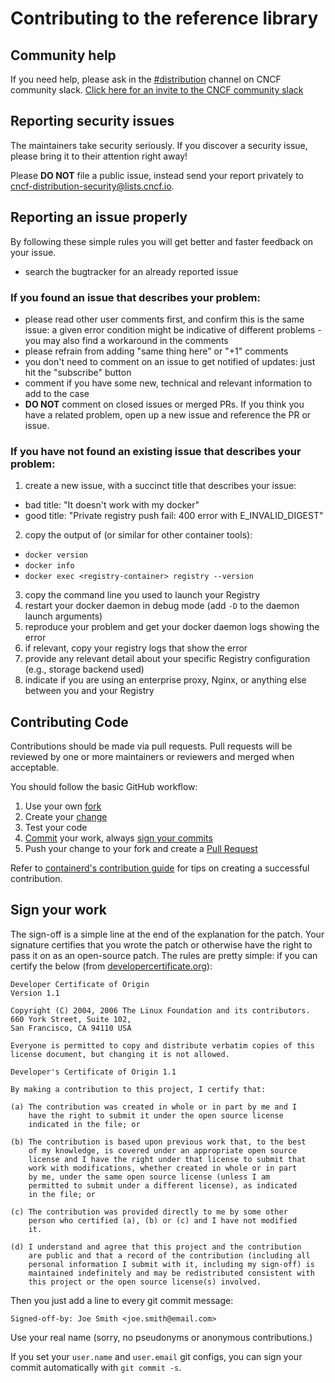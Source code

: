 # Contributing to the reference library

## Community help

If you need help, please ask in the [#distribution](https://cloud-native.slack.com/archives/C01GVR8SY4R) channel on CNCF community slack.
[Click here for an invite to the CNCF community slack](https://slack.cncf.io/)

## Reporting security issues

The maintainers take security seriously. If you discover a security
issue, please bring it to their attention right away!

Please **DO NOT** file a public issue, instead send your report privately to
[cncf-distribution-security@lists.cncf.io](mailto:cncf-distribution-security@lists.cncf.io).

## Reporting an issue properly

By following these simple rules you will get better and faster feedback on your issue.

 - search the bugtracker for an already reported issue

### If you found an issue that describes your problem:

 - please read other user comments first, and confirm this is the same issue: a given error condition might be indicative of different problems - you may also find a workaround in the comments
 - please refrain from adding "same thing here" or "+1" comments
 - you don't need to comment on an issue to get notified of updates: just hit the "subscribe" button
 - comment if you have some new, technical and relevant information to add to the case
 - __DO NOT__ comment on closed issues or merged PRs. If you think you have a related problem, open up a new issue and reference the PR or issue.

### If you have not found an existing issue that describes your problem:

 1. create a new issue, with a succinct title that describes your issue:
   - bad title: "It doesn't work with my docker"
   - good title: "Private registry push fail: 400 error with E_INVALID_DIGEST"
 2. copy the output of (or similar for other container tools):
   - `docker version`
   - `docker info`
   - `docker exec <registry-container> registry --version`
 3. copy the command line you used to launch your Registry
 4. restart your docker daemon in debug mode (add `-D` to the daemon launch arguments)
 5. reproduce your problem and get your docker daemon logs showing the error
 6. if relevant, copy your registry logs that show the error
 7. provide any relevant detail about your specific Registry configuration (e.g., storage backend used)
 8. indicate if you are using an enterprise proxy, Nginx, or anything else between you and your Registry

## Contributing Code

Contributions should be made via pull requests. Pull requests will be reviewed
by one or more maintainers or reviewers and merged when acceptable.

You should follow the basic GitHub workflow:

 1. Use your own [fork](https://help.github.com/en/articles/about-forks)
 2. Create your [change](https://github.com/containerd/project/blob/master/CONTRIBUTING.md#successful-changes)
 3. Test your code
 4. [Commit](https://github.com/containerd/project/blob/master/CONTRIBUTING.md#commit-messages) your work, always [sign your commits](https://github.com/containerd/project/blob/master/CONTRIBUTING.md#commit-messages)
 5. Push your change to your fork and create a [Pull Request](https://help.github.com/en/github/collaborating-with-issues-and-pull-requests/creating-a-pull-request-from-a-fork)

Refer to [containerd's contribution guide](https://github.com/containerd/project/blob/master/CONTRIBUTING.md#successful-changes)
for tips on creating a successful contribution.

## Sign your work

The sign-off is a simple line at the end of the explanation for the patch. Your
signature certifies that you wrote the patch or otherwise have the right to pass
it on as an open-source patch. The rules are pretty simple: if you can certify
the below (from [developercertificate.org](http://developercertificate.org/)):

```
Developer Certificate of Origin
Version 1.1

Copyright (C) 2004, 2006 The Linux Foundation and its contributors.
660 York Street, Suite 102,
San Francisco, CA 94110 USA

Everyone is permitted to copy and distribute verbatim copies of this
license document, but changing it is not allowed.

Developer's Certificate of Origin 1.1

By making a contribution to this project, I certify that:

(a) The contribution was created in whole or in part by me and I
    have the right to submit it under the open source license
    indicated in the file; or

(b) The contribution is based upon previous work that, to the best
    of my knowledge, is covered under an appropriate open source
    license and I have the right under that license to submit that
    work with modifications, whether created in whole or in part
    by me, under the same open source license (unless I am
    permitted to submit under a different license), as indicated
    in the file; or

(c) The contribution was provided directly to me by some other
    person who certified (a), (b) or (c) and I have not modified
    it.

(d) I understand and agree that this project and the contribution
    are public and that a record of the contribution (including all
    personal information I submit with it, including my sign-off) is
    maintained indefinitely and may be redistributed consistent with
    this project or the open source license(s) involved.
```

Then you just add a line to every git commit message:

    Signed-off-by: Joe Smith <joe.smith@email.com>

Use your real name (sorry, no pseudonyms or anonymous contributions.)

If you set your `user.name` and `user.email` git configs, you can sign your
commit automatically with `git commit -s`.
